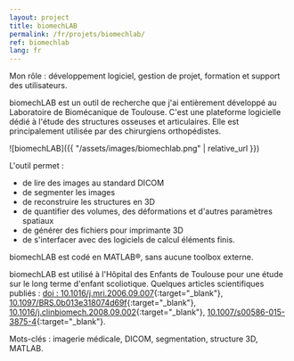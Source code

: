 ```yaml
---
layout: project
title: biomechLAB
permalink: /fr/projets/biomechlab/
ref: biomechlab
lang: fr
---
```


Mon rôle&nbsp;: développement logiciel, gestion de projet, formation et support des utilisateurs.

biomechLAB est un outil de recherche que j'ai entièrement développé au Laboratoire de Biomécanique de Toulouse. C'est une plateforme logicielle dédié à l'étude des structures osseuses et articulaires. Elle est principalement utilisée par des chirurgiens orthopédistes.

![biomechLAB]({{ "/assets/images/biomechlab.png" | relative_url }})

L'outil permet&nbsp;:
* de lire des images au standard DICOM
* de segmenter les images
* de reconstruire les structures en 3D
* de quantifier des volumes, des déformations et d'autres paramètres spatiaux
* de générer des fichiers pour imprimante 3D
* de s'interfacer avec des logiciels de calcul éléments finis.

biomechLAB est codé en MATLAB&reg;, sans aucune toolbox externe.

biomechLAB est utilisé à l'Hôpital des Enfants de Toulouse pour une étude sur le long terme d'enfant scoliotique. Quelques articles scientifiques publiés&nbsp;: [doi&nbsp;: 10.1016/j.mri.2006.09.007](https://doi.org/10.1016/j.mri.2006.09.007){:target="_blank"}, [10.1097/BRS.0b013e318074d69f](https://doi.org/10.1097/BRS.0b013e318074d69f){:target="_blank"}, [10.1016/j.clinbiomech.2008.09.002](https://doi.org/10.1016/j.clinbiomech.2008.09.002){:target="_blank"}, [10.1007/s00586-015-3875-4](https://link.springer.com/article/10.1007%2Fs00586-015-3875-4){:target="_blank"}.

Mots-clés&nbsp;: imagerie médicale, DICOM, segmentation, structure 3D, MATLAB.


